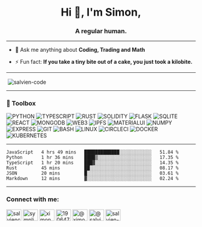 <h1 align="center">Hi 👋, I'm Simon,</h1>
<h3 align="center">A regular human.</h3>

----

- 💬 Ask me anything about **Coding, Trading and Math**

- ⚡ Fun fact: **If you take a tiny bite out of a cake, you just took a kilobite.**

----

<p>&nbsp;<img align="center" src="https://github-readme-stats.vercel.app/api?username=salvien-code&show_icons=true&locale=en" alt="salvien-code" /></p>

----

### 🧰 Toolbox
![PYTHON](https://img.shields.io/badge/-python-brightgreen?style=for-the-badge&logo=python?logoColor=FFFFFF) ![TYPESCRIPT](https://img.shields.io/badge/-typescript-lightgrey?style=for-the-badge&logo=typescript?logoColor=FFFFFF) ![RUST](https://img.shields.io/badge/-rust-informational?style=for-the-badge&logo=rust?logoColor=FFFFFF) ![SOLIDITY](https://img.shields.io/badge/-solidity-red?style=for-the-badge&logo=solidity?logoColor=FFFFFF) ![FLASK](https://img.shields.io/badge/-flask-blueviolet?style=for-the-badge&logo=flask?logoColor=FFFFFF) ![SQLITE](https://img.shields.io/badge/-sqlite-success?style=for-the-badge&logo=sqlite?logoColor=FFFFFF) ![REACT](https://img.shields.io/badge/-react-important?style=for-the-badge&logo=react?logoColor=FFFFFF) ![MONGODB](https://img.shields.io/badge/-mongodb-yellow?style=for-the-badge&logo=mongodb?logoColor=FFFFFF) ![WEB3](https://img.shields.io/badge/-web3-lightgrey?style=for-the-badge&logo=web3.js?logoColor=FFFFFF) ![IPFS](https://img.shields.io/badge/-ipfs-blue?style=for-the-badge&logo=ipfs?logoColor=FFFFFF) ![MATERIALUI](https://img.shields.io/badge/-materialui-red?style=for-the-badge&logo=mui?logoColor=FFFFFF) ![NUMPY](https://img.shields.io/badge/-numpy-blueviolet?style=for-the-badge&logo=numpy?logoColor=FFFFFF) ![EXPRESS](https://img.shields.io/badge/-express-informational?style=for-the-badge&logo=express?logoColor=FFFFFF) ![GIT](https://img.shields.io/badge/-git-inactive?style=for-the-badge&logo=git?logoColor=FFFFFF) ![BASH](https://img.shields.io/badge/-bash-yellow?style=for-the-badge&logo=gnubash?logoColor=FFFFFF)  ![LINUX](https://img.shields.io/badge/-linux-critical?style=for-the-badge&logo=linux?logoColor=FFFFFF) ![CIRCLECI](https://img.shields.io/badge/-circleci-blueviolet?style=for-the-badge&logo=circleci?logoColor=FFFFFF) ![DOCKER](https://img.shields.io/badge/-docker-brightgreen?style=for-the-badge&logo=docker?logoColor=FFFFFF) ![KUBERNETES](https://img.shields.io/badge/-kubernetes-lightgrey?style=for-the-badge&logo=kubernetes?logoColor=FFFFFF)


----

<!--START_SECTION:waka-->

```text
JavaScript   4 hrs 49 mins   █████████████░░░░░░░░░░░░   51.84 %
Python       1 hr 36 mins    ████▒░░░░░░░░░░░░░░░░░░░░   17.35 %
TypeScript   1 hr 20 mins    ███▓░░░░░░░░░░░░░░░░░░░░░   14.35 %
Rust         45 mins         ██░░░░░░░░░░░░░░░░░░░░░░░   08.17 %
JSON         20 mins         █░░░░░░░░░░░░░░░░░░░░░░░░   03.61 %
Markdown     12 mins         ▓░░░░░░░░░░░░░░░░░░░░░░░░   02.24 %
```

<!--END_SECTION:waka-->

----

<h3 align="left">Connect with me:</h3>
<p align="left">
<a href="https://dev.to/salviencode" target="blank"><img align="center" src="https://raw.githubusercontent.com/rahuldkjain/github-profile-readme-generator/master/src/images/icons/Social/devto.svg" alt="salviencode" height="30" width="40" /></a>
<a href="https://twitter.com/sympli_simon" target="blank"><img align="center" src="https://raw.githubusercontent.com/rahuldkjain/github-profile-readme-generator/master/src/images/icons/Social/twitter.svg" alt="sympli_simon" height="30" width="40" /></a>
<a href="https://linkedin.com/in/ximon" target="blank"><img align="center" src="https://raw.githubusercontent.com/rahuldkjain/github-profile-readme-generator/master/src/images/icons/Social/linked-in-alt.svg" alt="ximon" height="30" width="40" /></a>
<a href="https://stackoverflow.com/users/19064733" target="blank"><img align="center" src="https://raw.githubusercontent.com/rahuldkjain/github-profile-readme-generator/master/src/images/icons/Social/stack-overflow.svg" alt="19064733" height="30" width="40" /></a>
<a href="https://hashnode.com/@ximon" target="blank"><img align="center" src="https://raw.githubusercontent.com/rahuldkjain/github-profile-readme-generator/master/src/images/icons/Social/hashnode.svg" alt="@ximon" height="30" width="40" /></a>
<a href="https://medium.com/@salviensky" target="blank"><img align="center" src="https://raw.githubusercontent.com/rahuldkjain/github-profile-readme-generator/master/src/images/icons/Social/medium.svg" alt="@salviensky" height="30" width="40" /></a>
<a href="https://www.leetcode.com/salvien-code" target="blank"><img align="center" src="https://raw.githubusercontent.com/rahuldkjain/github-profile-readme-generator/master/src/images/icons/Social/leet-code.svg" alt="salvien-code" height="30" width="40" /></a>
</p>
